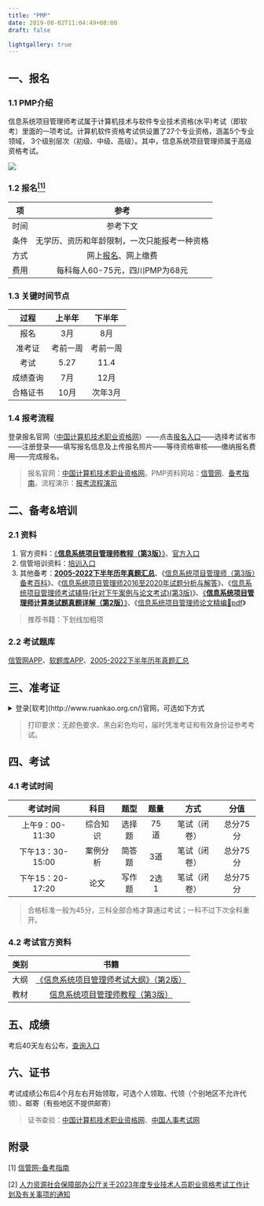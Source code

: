 ```yaml
---
title: "PMP"
date: 2019-08-02T11:04:49+08:00
draft: false

lightgallery: true
---
```


## 一、报名

### 1.1 PMP介绍

信息系统项目管理师考试属于计算机技术与软件专业技术资格(水平)考试（即软考）里面的一项考试。计算机软件资格考试供设置了27个专业资格，涵盖5个专业领域， 3个级别层次（初级、中级、高级）。其中，信息系统项目管理师属于高级资格考试。

![](http://pic.cnitpm.com/upload/img2013/2016-02-17/aa728522-4103-4d32-a8d9-e4af29f173b3.gif)

### 1.2 报名[<sup>[1]</sup>](#附录)

|项|参考|
|:---:|:---:|
|时间|参考下文|
|条件|无学历、资历和年龄限制，一次只能报考一种资格|
|方式|网上[报名](https://bm.ruankao.org.cn/sign/welcome)、网上缴费|
|费用|每科每人60-75元，四川PMP为68元|

### 1.3 关键时间节点

|过程|上半年|下半年|
|:---:|:---:|:---:|
|报名|3月|8月|
|准考证|考前一周|考前一周|
|考试|5.27|11.4|
|成绩查询|7月|12月|
|合格证书|10月|次年3月|

### 1.4 报考流程

登录报名官网（[中国计算机技术职业资格网](http://www.ruankao.org.cn/)）——点击[报名入口](https://bm.ruankao.org.cn/sign/welcome)——选择考试省市——注册登录——填写报名信息及上传报名照片——等待资格审核——缴纳报名费用——完成报名。

> 报名官网：[中国计算机技术职业资格网](https://www.ruankao.org.cn/)。PMP资料网站：[信管网](https://www.cnitpm.com/xg/)、[备考指南](https://www.cnitpm.com/bkzn/)。流程演示：[报考流程演示](https://www.cnitpm.com/pm1/138549.html)

## 二、备考&培训

### 2.1 资料

1. 官方资料：<u>《**[信息系统项目管理师教程（第3版）](https://item.jd.com/12237472.html)**》</u>、[官方入口](http://www.ruantiku.com/study/xgbook.html)
2. 信管培训资料：[培训入口](http://www.cnitpm.com/peixun.html)
3. 其他备考：<u>**[2005-2022下半年历年真题汇总](https://www.cnitpm.com/zhenti/)**</u>、《[信息系统项目管理师（第3版）备考百科](https://item.jd.com/30427183377.html)》、《[信息系统项目管理师2016至2020年试题分析与解答](https://item.jd.com/13047747.html)》、《[信息系统项目管理师考试辅导(针对下午案例与论文考试)(第3版)](https://item.jd.com/70993385327.html)》、<u>《**[信息系统项目管理师计算类试题真题详解（第2版）](https://item.jd.com/12983096.html)**》</u>、《[信息系统项目管理师论文精编🔗pdf](https://www.cnitpm.com/bbs/Open.aspx?ID=2661&Code=84a65a55-20af-417e-9b16-e0e98471b107)》

> 推荐书籍：下划线加粗项

### 2.2 考试题库

[信管网APP](http://www.cnitpm.com/app/)、[软题库APP](https://www.ruantiku.com/app/)、[2005-2022下半年历年真题汇总](https://www.cnitpm.com/zhenti/)


## 三、准考证

<details>
<summary>登录[软考](http://www.ruankao.org.cn/)官网，可选如下方式</summary>

方法一：查看四川2023年上半年软考准考证打印时间→在规定的时间内进入准考证打印官网，即中国计算机技术职业资格网，点击“报名入口”，找到左下角的“准考证打印”，点击后即可进入准考证打印系统打印查询界面，考试批次选择“2023年上半年软考”，输入姓名等相关信息，点击查询即可查看和打印准考证。

方法二：同样是在规定的时间内进入准考证打印官网，然后点击“四川”，登录报名系统，在系统中找到“打印准考证”点击之后即可查看打印准考证。
</details>

> 打印要求：无颜色要求、黑白彩色均可，届时凭准考证和有效身份证参考考试。

## 四、考试

### 4.1 考试时间

|考试时间|科目|题型|题量|方式|分值|
|:---:|:---:|:---:|:---:|:---:|:---:|
|上午9：00-11:30|综合知识|选择题|75道|笔试（闭卷）|总分75分|
|下午13：30-15:00|案例分析|简答题|3道|笔试（闭卷）|总分75分|
|下午15：20-17:20|论文|写作题|2选1|笔试（闭卷）|总分75分|

> 合格标准一般为45分，三科全部合格才算通过考试；一科不过下次全科重开。

### 4.2 考试官方资料

|类别|书籍|
|:---:|:---:|
|大纲|[《信息系统项目管理师考试大纲》（第2版）](https://item.jd.com/12176415.html)|
|教材|[信息系统项目管理师教程（第3版）](https://item.jd.com/12237472.html)|

## 五、成绩

考后40天左右公布，[查询入口](http://www.ruankao.org.cn/)

## 六、证书

考试成绩公布后4个月左右开始领取，可选个人领取、代领（个别地区不允许代领）、邮寄（有些地区不提供邮寄）

> 证书查验：[中国计算机技术职业资格网](https://query.ruankao.org.cn/certificate/main)、[中国人事考试网](http://www.cpta.com.cn/certQuery.html)

## 附录

[1] [信管网-备考指南](https://www.cnitpm.com/bkzn/)

[2] [人力资源社会保障部办公厅关于2023年度专业技术人员职业资格考试工作计划及有关事项的通知](https://www.cnitpm.com/pm1/137154.html)